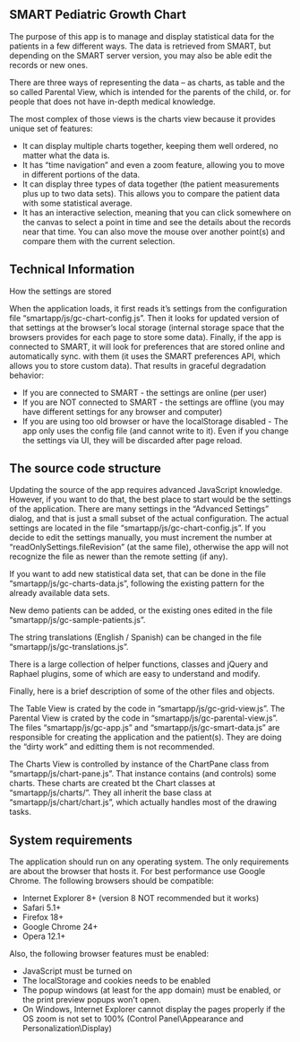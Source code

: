 SMART Pediatric Growth Chart
--------------------------------------------------------------------------------


The purpose of this app is to manage and display statistical data for the 
patients in a few different ways. The data is retrieved from SMART, 
but depending on the SMART server version, you may also be able edit the records 
or new ones.

There are three ways of representing the data – as charts, as table and the so 
called Parental View, which is intended for the parents of the child, or. for 
people that does not have in-depth medical knowledge.

The most complex of those views is the charts view because it provides unique 
set of features:

- It can display multiple charts together, keeping them well ordered, no matter 
  what the data is.
- It has “time navigation” and even a zoom feature, allowing you to move in 
  different portions of the data.	
- It can display three types of data together (the patient measurements plus 
  up to two data sets). This allows you to compare the patient data with some 
  statistical average.
- It has an interactive selection, meaning that you can click somewhere on the 
  canvas to select a point in time and see the details about the records near 
  that time. You can also move the mouse over another point(s) and compare them 
  with the current selection.

Technical Information
--------------------------------------------------------------------------------

How the settings are stored

When the application loads, it first reads it’s settings from the configuration 
file “smartapp/js/gc-chart-config.js”. Then it looks for updated version of that 
settings at the browser’s local storage (internal storage space that the browsers 
provides for each page to store some data). Finally, if the app is connected to 
SMART, it will look for preferences that are stored online and automatically sync. 
with them (it uses the SMART preferences API, which allows you to store custom data).
That results in graceful degradation behavior:

- If you are connected to SMART - the settings are online (per user)
- If you are NOT connected to SMART - the settings are offline (you may have 
  different settings for any browser and computer)
- If you are using too old browser or have the localStorage disabled - The app 
  only uses the config file (and cannot write to it). Even if you change the 
  settings via UI, they will be discarded after page reload.

The source code structure
--------------------------------------------------------------------------------

Updating the source of the app requires advanced JavaScript knowledge. However, 
if you want to do that, the best place to start would be the settings of the 
application. There are many settings in the “Advanced Settings” dialog, and that 
is just a small subset of the actual configuration. The actual settings are 
located in the file “smartapp/js/gc-chart-config.js”. If you decide to edit the 
settings manually, you must increment the number at “readOnlySettings.fileRevision” 
(at the same file), otherwise the app will not recognize the file as newer than 
the remote setting (if any).

If you want to add new statistical data set, that can be done in the file 
“smartapp/js/gc-charts-data.js”, following the existing pattern for the already 
available data sets.

New demo patients can be added, or the existing ones edited in the file 
“smartapp/js/gc-sample-patients.js”.

The string translations (English / Spanish) can be changed in the file 
“smartapp/js/gc-translations.js”.

There is a large collection of helper functions, classes and jQuery and Raphael 
plugins, some of which are easy to understand and modify.

Finally, here is a brief description of some of the other files and objects.

The Table View is crated by the code in “smartapp/js/gc-grid-view.js”.
The Parental View is crated by the code in “smartapp/js/gc-parental-view.js”.
The files “smartapp/js/gc-app.js” and “smartapp/js/gc-smart-data.js” are 
responsible for creating the application and the patient(s). They are doing the 
“dirty work” and editting them is not 	recommended.

The Charts View is controlled by instance of the ChartPane class from 
“smartapp/js/chart-pane.js”. That instance contains (and controls) some charts. 
These charts are created bt the Chart classes at “smartapp/js/charts/”. They all 
inherit the base class at “smartapp/js/chart/chart.js”, which actually handles 
most of the drawing tasks.


System requirements
--------------------------------------------------------------------------------

The application should run on any operating system. The only requirements are 
about the browser that hosts it. For best performance use Google Chrome. The 
following browsers should be compatible:

- Internet Explorer 8+ (version 8 NOT recommended but it works)
- Safari 5.1+
- Firefox 18+
- Google Chrome 24+
- Opera 12.1+


Also, the following browser features must be enabled:

- JavaScript must be turned on	
- The localStorage and cookies needs to be enabled
- The popup windows (at least for the app domain) must be enabled, or the print 
  preview popups won't open.
- On Windows, Internet Explorer cannot display the pages properly if the OS zoom 
  is not set to 100% (Control Panel\Appearance and Personalization\Display)

  